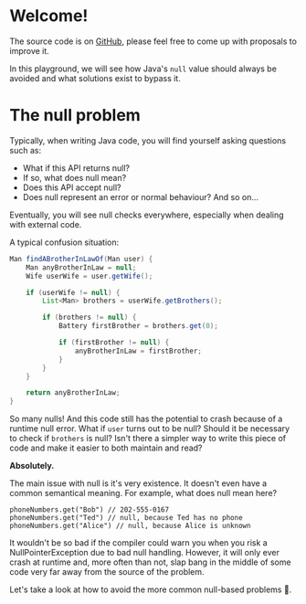 # Welcome!

The source code is on [GitHub](https://github.com/chickentuna/NullAntipatterns), please feel free to come up with proposals to improve it.

In this playground, we will see how Java's `null` value should always be avoided and what solutions exist to bypass it.

# The null problem

Typically, when writing Java code, you will find yourself asking questions such as:
* What if this API returns null?
* If so, what does null mean?
* Does this API accept null?
* Does null represent an error or normal behaviour?
And so on...

Eventually, you will see null checks everywhere, especially when dealing with external code.

A typical confusion situation:
```java
Man findABrotherInLawOf(Man user) {
    Man anyBrotherInLaw = null;
    Wife userWife = user.getWife();

    if (userWife != null) {
        List<Man> brothers = userWife.getBrothers();

        if (brothers != null) {
            Battery firstBrother = brothers.get(0);

            if (firstBrother != null) {
                anyBrotherInLaw = firstBrother;
            }
        }
    }

    return anyBrotherInLaw;
}
```
So many nulls! And this code still has the potential to crash because of a runtime null error. What if `user` turns out to be null? Should it be necessary to check if `brothers` is null? Isn't there a simpler way to write this piece of code and make it easier to both maintain and read? 

**Absolutely.**

The main issue with null is it's very existence. It doesn't even have a common semantical meaning. For example, what does null mean here?
```
phoneNumbers.get("Bob") // 202-555-0167
phoneNumbers.get("Ted") // null, because Ted has no phone
phoneNumbers.get("Alice") // null, because Alice is unknown
```

It wouldn't be so bad if the compiler could warn you when you risk a NullPointerException due to bad null handling. However, it will only ever crash at runtime and, more often than not, slap bang in the middle of some code very far away from the source of the problem.

Let's take a look at how to avoid the more common null-based problems 🐛.
